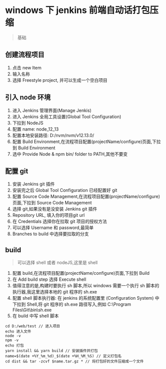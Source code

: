
# windows 下 jenkins 前端自动话打包压缩
> 基础

## 创建流程项目
1. 点击 new Item 
2. 输入名称
3. 选择 Freestyle project, 并可以生成一个空白项目

## 引入 node 环境
1. 进入 Jenkins 管理界面(Manage Jenkis)
2. 进入 Jenkins 全局工具设置(Global Tool Configuration)
3. 下拉到 NodeJS
4. 配置 name: node_12_13
5. 配置本地安装路径: D:/nvm/nvm/v12.13.0/
6. 配置 Build Environment,在流程项目配置(projectName/configure)页面,下拉到 Build Environment
7. 选中 Provide Node & npm bin/ folder to PATH,其他不要变

## 配置 git
1. 安装 Jenkins git 插件
2. 安装完之后 Global Tool Configuration 已经配置好 git
3. 配置 Source Code Management,在流程项目配置(projectName/configure)页面,下拉到 Source Code Management
4. 选择 git,如果没有是没安装 Jenkins git 插件
5. Repository URL, 填入你的项目git url
6. 在 Credentials 选择你在拉取 git 项目的授权方法
7. 可以选择 Username 和 password,最简单
8. Branches to build 中选择要拉取的分支

## build
> 可以选择 shell 或者 nodeJS,这里是 shell

1. 配置 build,在流程项目配置(projectName/configure)页面,下拉到 Build
2. 在 Add build step 选择 Execute shell
3. 值得注意的是,构建时要执行 sh 脚本,所以 windows 需要一个执行 sh 脚本的执行器,我这里选择本地的 git 程序的 sh.exe
4. 配置 shell 脚本执行器: 在 jenkins 的系统配置里 (Configuration System) 中下拉到 Shell,将 git 程序的 sh.exe 路径写入,例如 C:\Program Files\Git\bin\sh.exe
5. 在 build 中写 shell 脚本

```
cd D:/web/test // 进入项目
echo 进入文件
node -v
npm -v
echo 打包
yarn install && yarn build // 安装插件并打包
name=$(date +%Y_%m_%d)_$(date +%H_%M_%S) // 定义打包名
cd dist && tar -zcvf $name.tar.gz * // 将打包好的文件压缩成一个文件
```
